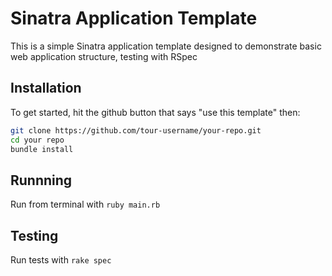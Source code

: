 # Sinatra Application Template

This is a simple Sinatra application template designed to demonstrate basic web application structure, testing with RSpec

## Installation

To get started, hit the github button that says "use this template" then:

```sh
git clone https://github.com/tour-username/your-repo.git
cd your repo
bundle install
```

## Runnning
Run from terminal with `ruby main.rb`

## Testing
Run tests with `rake spec`
